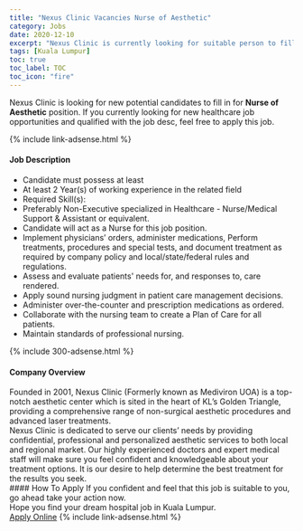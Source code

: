 ```yaml
---
title: "Nexus Clinic Vacancies Nurse of Aesthetic" 
category: Jobs 
date: 2020-12-10 
excerpt: "Nexus Clinic is currently looking for suitable person to fill in the Nurse of Aesthetic which positioned at Kuala Lumpur" 
tags: [Kuala Lumpur] 
toc: true 
toc_label: TOC 
toc_icon: "fire" 
--- 
```


<p>Nexus Clinic is looking for new potential candidates to fill in for <b>Nurse of Aesthetic</b> position. If you currently looking for new healthcare job opportunities and qualified with the job desc, feel free to apply this job.
</p>{% include link-adsense.html %} 
<div><div><div><h4>Job Description</h4></div></div><div><div><span><div><ul><li>Candidate must possess at least</li><li>At least 2 Year(s) of working experience in the related field</li><li>Required Skill(s):</li><li>Preferably Non-Executive specialized in Healthcare - Nurse/Medical Support &amp; Assistant or equivalent.</li><li>Candidate will act as a Nurse for this job position.</li><li>Implement physicians&#8217; orders, administer medications, Perform treatments, procedures and special tests, and document treatment as required by company policy and local/state/federal rules and regulations.</li><li>Assess and evaluate patients' needs for, and responses to, care rendered.</li><li>Apply sound nursing judgment in patient care management decisions.</li><li>Administer over-the-counter and prescription medications as ordered.</li><li>Collaborate with the nursing team to create a Plan of Care for all patients.</li><li>Maintain standards of professional nursing.</li></ul></div></span></div></div></div> 
{% include 300-adsense.html %} 
<div><div><div><h4>Company Overview</h4></div></div><div><div><span><div><div>Founded in 2001, Nexus&#160;Clinic (Formerly known as Mediviron UOA) is a top-notch aesthetic center which is sited in the heart of KL&#8217;s Golden Triangle, providing a comprehensive range of non-surgical aesthetic procedures and advanced laser treatments.</div>
<div>
<div>Nexus Clinic is dedicated to serve our clients&#8217; needs by providing confidential, professional and personalized aesthetic services to both local and regional market. Our highly experienced doctors and expert medical staff will make sure you feel confident and knowledgeable about your treatment options. It is our desire to help determine the best treatment for the results you seek.</div>
</div></div></span></div></div></div> 
#### How To Apply 
If you confident and feel that this job is suitable to you, go ahead take your action now. <br/> 
Hope you find your dream hospital job in Kuala Lumpur. <br/> 
<a href="https://www.jobstreet.com.my/en/job/nurse-of-aesthetic-4441604?jobId=jobstreet-my-job-4441604&sectionRank=18&token=0~02766865-2f4f-465b-8586-5f06e4b1ecfd&fr=SRP%20View%20In%20New%20Ta" class="btn btn--warning" target="_blank" rel="nofollow noopenner">Apply Online</a> 
{% include link-adsense.html %} 